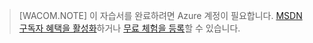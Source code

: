 > [WACOM.NOTE]
>  이 자습서를 완료하려면 Azure 계정이 필요합니다. [MSDN 구독자 혜택을 활성화][1]하거나 [무료 체험을 등록][2]할 수 있습니다.



[1]: http://www.windowsazure.com/en-us/pricing/member-offers/msdn-benefits-details/
[2]: http://www.windowsazure.com/en-us/pricing/free-trial/